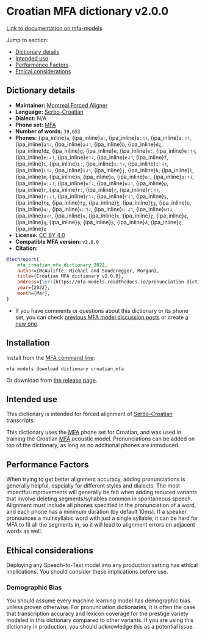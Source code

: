 
# Croatian MFA dictionary v2.0.0

[Link to documentation on mfa-models](https://mfa-models.readthedocs.io/en/main/dictionary/croatian_mfa.html)

Jump to section:

- [Dictionary details](#dictionary-details)
- [Intended use](#intended-use)
- [Performance Factors](#performance-factors)
- [Ethical considerations](#ethical-considerations)

## Dictionary details

- **Maintainer:** [Montreal Forced Aligner](https://montreal-forced-aligner.readthedocs.io/)
- **Language:** [Serbo-Croatian](https://en.wikipedia.org/wiki/Serbo-Croatian)
- **Dialect:** N/A
- **Phone set:** [MFA](https://mfa-models.readthedocs.io/en/refactor/mfa_phone_set.html#croatian)
- **Number of words:** `39,653`
- **Phones:** {ipa_inline}`a`, {ipa_inline}`aː`, {ipa_inline}`aː˦˨`, {ipa_inline}`aː˨˦`, {ipa_inline}`a˦˨`, {ipa_inline}`a˨˦`, {ipa_inline}`b`, {ipa_inline}`dʐ`, {ipa_inline}`dʑ`, {ipa_inline}`d̪`, {ipa_inline}`e`, {ipa_inline}`eː`, {ipa_inline}`eː˦˨`, {ipa_inline}`eː˨˦`, {ipa_inline}`e˦˨`, {ipa_inline}`e˨˦`, {ipa_inline}`f`, {ipa_inline}`i`, {ipa_inline}`iː`, {ipa_inline}`iː˦˨`, {ipa_inline}`iː˨˦`, {ipa_inline}`i˦˨`, {ipa_inline}`i˨˦`, {ipa_inline}`j`, {ipa_inline}`k`, {ipa_inline}`l`, {ipa_inline}`m`, {ipa_inline}`n`, {ipa_inline}`o`, {ipa_inline}`oː`, {ipa_inline}`oː˦˨`, {ipa_inline}`oː˨˦`, {ipa_inline}`o˦˨`, {ipa_inline}`o˨˦`, {ipa_inline}`p`, {ipa_inline}`r`, {ipa_inline}`rː`, {ipa_inline}`r̩`, {ipa_inline}`r̩ː˦˨`, {ipa_inline}`r̩ː˨˦`, {ipa_inline}`r̩˦˨`, {ipa_inline}`r̩˨˦`, {ipa_inline}`s̪`, {ipa_inline}`tɕ`, {ipa_inline}`tʂ`, {ipa_inline}`t̪`, {ipa_inline}`t̪s̪`, {ipa_inline}`u`, {ipa_inline}`uː`, {ipa_inline}`uː˦˨`, {ipa_inline}`uː˨˦`, {ipa_inline}`u˦˨`, {ipa_inline}`u˨˦`, {ipa_inline}`v`, {ipa_inline}`x`, {ipa_inline}`z̪`, {ipa_inline}`ɕ`, {ipa_inline}`ɡ`, {ipa_inline}`ɲ`, {ipa_inline}`ʂ`, {ipa_inline}`ʎ`, {ipa_inline}`ʐ`, {ipa_inline}`ʑ`
- **License:** [CC BY 4.0](https://github.com/MontrealCorpusTools/mfa-models/tree/main/dictionary/croatian/MFA/v2.0.0/LICENSE)
- **Compatible MFA version:** `v2.0.0`
- **Citation:**

```bibtex
@techreport{
	mfa_croatian_mfa_dictionary_2022,
	author={McAuliffe, Michael and Sonderegger, Morgan},
	title={Croatian MFA dictionary v2.0.0},
	address={\url{https://mfa-models.readthedocs.io/pronunciation dictionary/Croatian/Croatian MFA dictionary v2_0_0.html}},
	year={2022},
	month={Mar},
}
```

- If you have comments or questions about this dictionary or its phone set, you can check [previous MFA model discussion posts](https://github.com/MontrealCorpusTools/mfa-models/discussions?discussions_q=Croatian+MFA+dictionary+v2.0.0) or create [a new one](https://github.com/MontrealCorpusTools/mfa-models/discussions/new).

## Installation

Install from the [MFA command line](https://montreal-forced-aligner.readthedocs.io/en/latest/user_guide/models/index.html):

```
mfa models download dictionary croatian_mfa
```

Or download from [the release page](https://github.com/MontrealCorpusTools/mfa-models/releases/tag/dictionary-croatian_mfa-v2.0.0).

## Intended use

This dictionary is intended for forced alignment of [Serbo-Croatian](https://en.wikipedia.org/wiki/Serbo-Croatian) transcripts.

This dictionary uses the [MFA](https://mfa-models.readthedocs.io/en/refactor/mfa_phone_set.html#croatian) phone set for Croatian, and was used in training the Croatian [MFA](https://mfa-models.readthedocs.io/en/refactor/mfa_phone_set.html#croatian) acoustic model.
Pronunciations can be added on top of the dictionary, as long as no additional phones are introduced.

## Performance Factors

When trying to get better alignment accuracy, adding pronunciations is generally helpful, espcially for different styles and dialects.
The most impactful improvements will generally be felt when adding reduced variants that
involve deleting segments/syllables common in spontaneous speech.  Alignment must include all phones specified in the pronunciation of a word, and each phone has
a minimum duration (by default 10ms). If a speaker pronounces a multisyllabic word with just a single syllable, it can be hard for MFA to fit all the segments in,
so it will lead to alignment errors on adjacent words as well.

## Ethical considerations

Deploying any Speech-to-Text model into any production setting has ethical implications. You should consider these implications before use.

### Demographic Bias

You should assume every machine learning model has demographic bias unless proven otherwise.
For pronunciation dictionaries, it is often the case that transcription accuracy and lexicon coverage for the prestige variety modeled in this dictionary compared to other variants.
If you are using this dictionary in production, you should acknowledge this as a potential issue.
